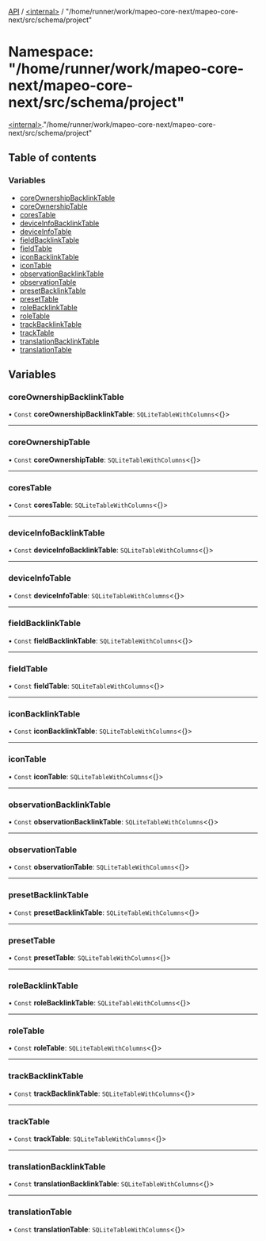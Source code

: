 [API](../README.md) / [\<internal\>](internal_.md) / "/home/runner/work/mapeo-core-next/mapeo-core-next/src/schema/project"

# Namespace: "/home/runner/work/mapeo-core-next/mapeo-core-next/src/schema/project"

[\<internal\>](internal_.md)."/home/runner/work/mapeo-core-next/mapeo-core-next/src/schema/project"

## Table of contents

### Variables

- [coreOwnershipBacklinkTable](internal_.__home_runner_work_mapeo_core_next_mapeo_core_next_src_schema_project_.md#coreownershipbacklinktable)
- [coreOwnershipTable](internal_.__home_runner_work_mapeo_core_next_mapeo_core_next_src_schema_project_.md#coreownershiptable)
- [coresTable](internal_.__home_runner_work_mapeo_core_next_mapeo_core_next_src_schema_project_.md#corestable)
- [deviceInfoBacklinkTable](internal_.__home_runner_work_mapeo_core_next_mapeo_core_next_src_schema_project_.md#deviceinfobacklinktable)
- [deviceInfoTable](internal_.__home_runner_work_mapeo_core_next_mapeo_core_next_src_schema_project_.md#deviceinfotable)
- [fieldBacklinkTable](internal_.__home_runner_work_mapeo_core_next_mapeo_core_next_src_schema_project_.md#fieldbacklinktable)
- [fieldTable](internal_.__home_runner_work_mapeo_core_next_mapeo_core_next_src_schema_project_.md#fieldtable)
- [iconBacklinkTable](internal_.__home_runner_work_mapeo_core_next_mapeo_core_next_src_schema_project_.md#iconbacklinktable)
- [iconTable](internal_.__home_runner_work_mapeo_core_next_mapeo_core_next_src_schema_project_.md#icontable)
- [observationBacklinkTable](internal_.__home_runner_work_mapeo_core_next_mapeo_core_next_src_schema_project_.md#observationbacklinktable)
- [observationTable](internal_.__home_runner_work_mapeo_core_next_mapeo_core_next_src_schema_project_.md#observationtable)
- [presetBacklinkTable](internal_.__home_runner_work_mapeo_core_next_mapeo_core_next_src_schema_project_.md#presetbacklinktable)
- [presetTable](internal_.__home_runner_work_mapeo_core_next_mapeo_core_next_src_schema_project_.md#presettable)
- [roleBacklinkTable](internal_.__home_runner_work_mapeo_core_next_mapeo_core_next_src_schema_project_.md#rolebacklinktable)
- [roleTable](internal_.__home_runner_work_mapeo_core_next_mapeo_core_next_src_schema_project_.md#roletable)
- [trackBacklinkTable](internal_.__home_runner_work_mapeo_core_next_mapeo_core_next_src_schema_project_.md#trackbacklinktable)
- [trackTable](internal_.__home_runner_work_mapeo_core_next_mapeo_core_next_src_schema_project_.md#tracktable)
- [translationBacklinkTable](internal_.__home_runner_work_mapeo_core_next_mapeo_core_next_src_schema_project_.md#translationbacklinktable)
- [translationTable](internal_.__home_runner_work_mapeo_core_next_mapeo_core_next_src_schema_project_.md#translationtable)

## Variables

### coreOwnershipBacklinkTable

• `Const` **coreOwnershipBacklinkTable**: `SQLiteTableWithColumns`\<{}\>

___

### coreOwnershipTable

• `Const` **coreOwnershipTable**: `SQLiteTableWithColumns`\<{}\>

___

### coresTable

• `Const` **coresTable**: `SQLiteTableWithColumns`\<{}\>

___

### deviceInfoBacklinkTable

• `Const` **deviceInfoBacklinkTable**: `SQLiteTableWithColumns`\<{}\>

___

### deviceInfoTable

• `Const` **deviceInfoTable**: `SQLiteTableWithColumns`\<{}\>

___

### fieldBacklinkTable

• `Const` **fieldBacklinkTable**: `SQLiteTableWithColumns`\<{}\>

___

### fieldTable

• `Const` **fieldTable**: `SQLiteTableWithColumns`\<{}\>

___

### iconBacklinkTable

• `Const` **iconBacklinkTable**: `SQLiteTableWithColumns`\<{}\>

___

### iconTable

• `Const` **iconTable**: `SQLiteTableWithColumns`\<{}\>

___

### observationBacklinkTable

• `Const` **observationBacklinkTable**: `SQLiteTableWithColumns`\<{}\>

___

### observationTable

• `Const` **observationTable**: `SQLiteTableWithColumns`\<{}\>

___

### presetBacklinkTable

• `Const` **presetBacklinkTable**: `SQLiteTableWithColumns`\<{}\>

___

### presetTable

• `Const` **presetTable**: `SQLiteTableWithColumns`\<{}\>

___

### roleBacklinkTable

• `Const` **roleBacklinkTable**: `SQLiteTableWithColumns`\<{}\>

___

### roleTable

• `Const` **roleTable**: `SQLiteTableWithColumns`\<{}\>

___

### trackBacklinkTable

• `Const` **trackBacklinkTable**: `SQLiteTableWithColumns`\<{}\>

___

### trackTable

• `Const` **trackTable**: `SQLiteTableWithColumns`\<{}\>

___

### translationBacklinkTable

• `Const` **translationBacklinkTable**: `SQLiteTableWithColumns`\<{}\>

___

### translationTable

• `Const` **translationTable**: `SQLiteTableWithColumns`\<{}\>
